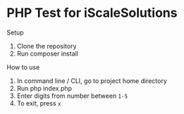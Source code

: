 # PHP Test for iScaleSolutions
Setup
1. Clone the repository
2. Run composer install

How to use
1. In command line / CLI, go to project home directory
2. Run php index.php
3. Enter digits from number between `1-5`
5. To exit, press `x`
